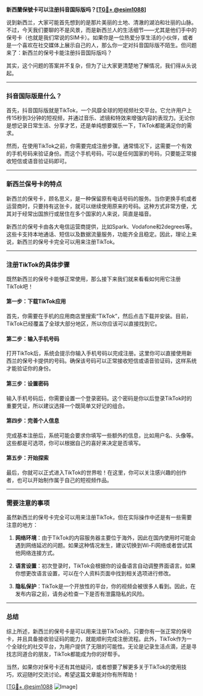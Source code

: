 **新西蘭保號卡可以注册抖音国际版吗？[[TG💪+ @esim1088](https://t.me/s/esim1088)]**

说到新西兰，大家可能首先想到的是那片美丽的土地、清澈的湖泊和壮丽的山脉。不过，今天我们要聊的不是风景，而是新西兰人的生活细节——尤其是他们手中的保号卡（也就是我们常说的SIM卡）。如果你是一位热爱分享生活的小伙伴，或者是一个喜欢在社交媒体上展示自己的人，那么你一定对抖音国际版不陌生。但问题来了：新西兰的保号卡能注册抖音国际版吗？

其实，这个问题的答案并不复杂，但为了让大家更清楚地了解情况，我们得从头说起。

---

### 抖音国际版是什么？
首先，抖音国际版就是TikTok，一个风靡全球的短视频社交平台。它允许用户上传15秒到3分钟的短视频，并通过音乐、滤镜和特效来增强内容的表现力。无论你是想记录日常生活、分享才艺，还是单纯想要娱乐一下，TikTok都能满足你的需求。

然而，在使用TikTok之前，你需要完成注册步骤。通常情况下，这需要一个有效的手机号码来验证身份。而这个手机号码，可以是任何国家的号码，只要能正常接收短信或语音验证码即可。

---

### 新西兰保号卡的特点
新西兰的保号卡，顾名思义，是一种保留原有电话号码的服务。当你更换手机或者运营商时，只要持有这张卡，就可以继续使用原来的号码。这种方式非常方便，尤其对于经常出国旅行或居住在多个国家的人来说，简直是福音。

新西兰的保号卡由各大电信运营商提供，比如Spark、Vodafone和2degrees等。这些卡支持本地通话、短信以及数据流量服务，功能齐全且稳定。因此，理论上来说，新西兰的保号卡完全可以用来注册TikTok。

---

### 注册TikTok的具体步骤
既然新西兰的保号卡能够正常使用，那么接下来我们就来看看如何用它注册TikTok吧！

#### 第一步：下载TikTok应用
首先，你需要在手机的应用商店里搜索“TikTok”，然后点击下载并安装。目前，TikTok已经覆盖了全球大部分地区，所以你应该可以直接找到它。

#### 第二步：输入手机号码
打开TikTok后，系统会提示你输入手机号码以完成注册。这里你可以直接使用新西兰的保号卡提供的号码。确保该号码可以正常接收短信或语音验证码，这样系统才能验证你的身份。

#### 第三步：设置密码
输入手机号码后，你需要设置一个登录密码。这个密码是你以后登录TikTok时的重要凭证，所以建议选择一个既简单又好记的组合。

#### 第四步：完善个人信息
完成基本注册后，系统可能会要求你填写一些额外的信息，比如用户名、头像等。这些都是可选项，你可以根据自己的喜好来决定是否填写。

#### 第五步：开始探索
最后，你就可以正式进入TikTok的世界啦！在这里，你可以关注感兴趣的创作者，也可以开始制作属于自己的短视频作品。

---

### 需要注意的事项
虽然新西兰的保号卡完全可以用来注册TikTok，但在实际操作中还是有一些需要注意的地方：

1. **网络环境**：由于TikTok的内容服务器主要位于海外，因此在国内使用时可能会遇到网络延迟的问题。如果这种情况发生，建议切换到Wi-Fi网络或者尝试其他网络连接方式。

2. **语言设置**：初次登录时，TikTok会根据你的设备语言自动调整界面语言。如果你想更改语言设置，可以在个人资料页面中找到相关选项进行修改。

3. **隐私保护**：TikTok是一个开放性的平台，你的视频会被很多人看到。因此，在发布内容之前，请务必检查一下是否有泄露隐私的风险。

---

### 总结
综上所述，新西兰的保号卡是可以用来注册TikTok的。只要你有一张正常的保号卡，并且具备接收验证码的能力，就能顺利完成注册流程。此外，TikTok作为一个全球化的社交平台，为用户提供了无限的可能性。无论是记录生活点滴，还是寻找志同道合的朋友，TikTok都能成为你的好帮手。

当然，如果你对保号卡还有其他疑问，或者想要了解更多关于TikTok的使用技巧，欢迎随时交流讨论。希望这篇文章能对你有所帮助！

[[TG💪+ @esim1088](https://t.me/s/esim1088) ![Image](https://i.postimg.cc/4NQfJmqS/Snipaste-2025-05-13-00-14-12.png)]